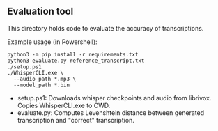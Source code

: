 ## Evaluation tool

This directory holds code to evaluate the accuracy of transcriptions.

Example usage (in Powershell):
```
python3 -m pip install -r requirements.txt
python3 evaluate.py reference_transcript.txt
./setup.ps1
./WhisperCLI.exe \
  --audio_path *.mp3 \
  --model_path *.bin
```

* setup.ps1: Downloads whisper checkpoints and audio from librivox. Copies
  WhisperCLI.exe to CWD.
* evaluate.py: Computes Levenshtein distance between generated transcription
  and "correct" transcription.
